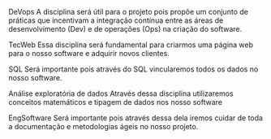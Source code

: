 DeVops
A disciplina será útil para o projeto pois propõe um conjunto de práticas que incentivam a integração contínua entre as áreas de desenvolvimento (Dev) e de operações (Ops) na criação do software.

TecWeb
Essa disciplina será fundamental para criarmos uma página web para o nosso software e adquirir novos clientes.

SQL
Será importante pois através do SQL vincularemos todos os dados no nosso software.

Análise exploratória de dados
Através dessa disciplina utilizaremos conceitos matemáticos e tipagem de dados nos nosso software

EngSoftware
Será importante pois através dessa dela iremos cuidar de toda a documentação e metodologias ágeis no nosso projeto.
